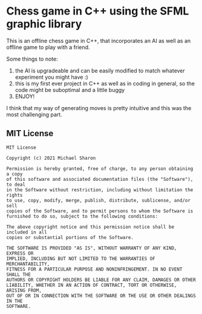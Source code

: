 # Chess game in C++ using the SFML graphic library

This is an offline chess game in C++, that incorporates an AI as well as an offline game to play with a friend.

Some things to note:
1. the AI is upgradeable and can be easily modified to match whatever experiment you might have :)
2. this is my first ever project in C++ as well as in coding in general, so the code might be suboptimal and a little buggy
3. ENJOY!

I think that my way of generating moves is pretty intuitive and this was the most challenging part.

## MIT License
```
MIT License

Copyright (c) 2021 Michael Sharon

Permission is hereby granted, free of charge, to any person obtaining a copy
of this software and associated documentation files (the "Software"), to deal
in the Software without restriction, including without limitation the rights
to use, copy, modify, merge, publish, distribute, sublicense, and/or sell
copies of the Software, and to permit persons to whom the Software is
furnished to do so, subject to the following conditions:

The above copyright notice and this permission notice shall be included in all
copies or substantial portions of the Software.

THE SOFTWARE IS PROVIDED "AS IS", WITHOUT WARRANTY OF ANY KIND, EXPRESS OR
IMPLIED, INCLUDING BUT NOT LIMITED TO THE WARRANTIES OF MERCHANTABILITY,
FITNESS FOR A PARTICULAR PURPOSE AND NONINFRINGEMENT. IN NO EVENT SHALL THE
AUTHORS OR COPYRIGHT HOLDERS BE LIABLE FOR ANY CLAIM, DAMAGES OR OTHER
LIABILITY, WHETHER IN AN ACTION OF CONTRACT, TORT OR OTHERWISE, ARISING FROM,
OUT OF OR IN CONNECTION WITH THE SOFTWARE OR THE USE OR OTHER DEALINGS IN THE
SOFTWARE.
```
